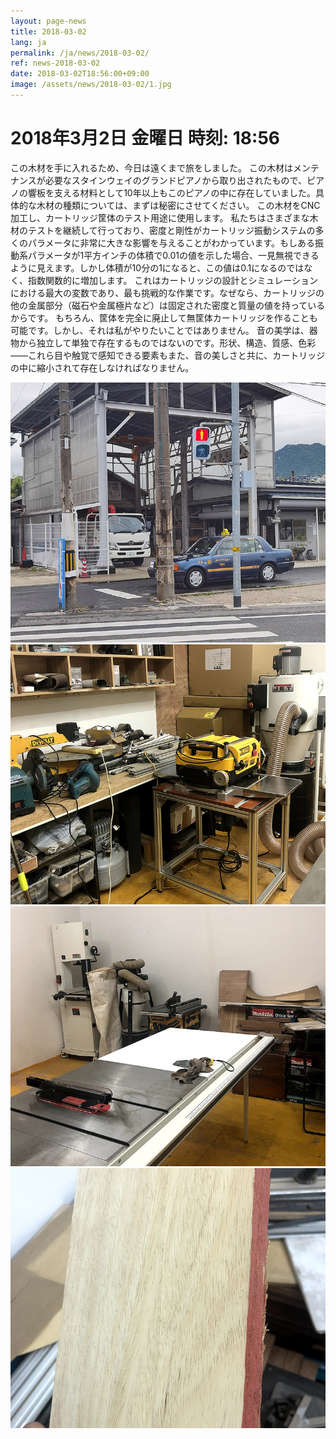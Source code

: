 ```yaml
---
layout: page-news
title: 2018-03-02
lang: ja
permalink: /ja/news/2018-03-02/
ref: news-2018-03-02
date: 2018-03-02T18:56:00+09:00
image: /assets/news/2018-03-02/1.jpg
---
```



# 2018年3月2日   金曜日   時刻: 18:56 


この木材を手に入れるため、今日は遠くまで旅をしました。
この木材はメンテナンスが必要なスタインウェイのグランドピアノから取り出されたもので、ピアノの響板を支える材料として10年以上もこのピアノの中に存在していました。具体的な木材の種類については、まずは秘密にさせてください。
この木材をCNC加工し、カートリッジ筐体のテスト用途に使用します。
私たちはさまざまな木材のテストを継続して行っており、密度と剛性がカートリッジ振動システムの多くのパラメータに非常に大きな影響を与えることがわかっています。もしある振動系パラメータが1平方インチの体積で0.01の値を示した場合、一見無視できるように見えます。しかし体積が10分の1になると、この値は0.1になるのではなく、指数関数的に増加します。
これはカートリッジの設計とシミュレーションにおける最大の変数であり、最も挑戦的な作業です。なぜなら、カートリッジの他の金属部分（磁石や金属極片など）は固定された密度と質量の値を持っているからです。
もちろん、筐体を完全に廃止して無筐体カートリッジを作ることも可能です。しかし、それは私がやりたいことではありません。
音の美学は、器物から独立して単独で存在するものではないのです。形状、構造、質感、色彩――これら目や触覚で感知できる要素もまた、音の美しさと共に、カートリッジの中に縮小されて存在しなければなりません。

![1](/assets/news/2018-03-02/1.jpg)
![2](/assets/news/2018-03-02/2.jpg)
![3](/assets/news/2018-03-02/3.jpg)
![4](/assets/news/2018-03-02/4.jpg)
